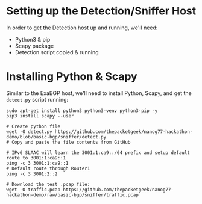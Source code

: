 # Setting up the Detection/Sniffer Host
In order to get the Detection host up and running, we'll need:
- Python3 & pip
- Scapy package
- Detection script copied & running


# Installing Python & Scapy
Similar to the ExaBGP host, we'll need to install Python, Scapy, and get the `detect.py` script running:

    sudo apt-get install python3 python3-venv python3-pip -y
    pip3 install scapy --user

    # Create python file
    wget -O detect.py https://github.com/thepacketgeek/nanog77-hackathon-demo/blob/basic-bgp/sniffer/detect.py
    # Copy and paste the file contents from GitHub

    # IPv6 SLAAC will learn the 3001:1:ca9::/64 prefix and setup default route to 3001:1:ca9::1
    ping -c 3 3001:1:ca9::1
    # Default route through Router1
    ping -c 3 3001:2::2

    # Download the test .pcap file:
    wget -O traffic.pcap https://github.com/thepacketgeek/nanog77-hackathon-demo/raw/basic-bgp/sniffer/traffic.pcap
